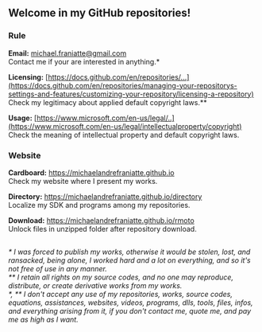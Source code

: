 ﻿## Welcome in my GitHub repositories!  
  
### Rule  
  
**Email:** michael.franiatte@gmail.com  
Contact me if your are interested in anything.\*  
  
**Licensing:** [https://docs.github.com/en/repositories/...](https://docs.github.com/en/repositories/managing-your-repositorys-settings-and-features/customizing-your-repository/licensing-a-repository)  
Check my legitimacy about applied default copyright laws.\*\*  
  
**Usage:** [https://www.microsoft.com/en-us/legal/..](https://www.microsoft.com/en-us/legal/intellectualproperty/copyright)  
Check the meaning of intellectual property and default copyright laws.  
  
### Website  
  
**Cardboard:** https://michaelandrefraniatte.github.io  
Check my website where I present my works.  
  
**Directory:** https://michaelandrefraniatte.github.io/directory  
Localize my SDK and programs among my repositories.  
  
**Download:** https://michaelandrefraniatte.github.io/rmoto  
Unlock files in unzipped folder after repository download.  
  
##  
*\* I was forced to publish my works, otherwise it would be stolen, lost, and ransacked, being alone, I worked hard and a lot on everything, and so it's not free of use in any manner.*  
*\*\* I retain all rights on my source codes, and no one may reproduce, distribute, or create derivative works from my works.*  
*\*, \*\* I don't accept any use of my repositories, works, source codes, equations, assistances, websites, videos, programs, dlls, tools, files, infos, and everything arising from it, if you don't contact me, quote me, and pay me as high as I want.*  
